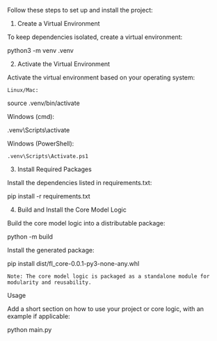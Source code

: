 Follow these steps to set up and install the project:
1. Create a Virtual Environment

To keep dependencies isolated, create a virtual environment:

python3 -m venv .venv

2. Activate the Virtual Environment

Activate the virtual environment based on your operating system:

    Linux/Mac:

source .venv/bin/activate

Windows (cmd):

.venv\Scripts\activate

Windows (PowerShell):

    .venv\Scripts\Activate.ps1

3. Install Required Packages

Install the dependencies listed in requirements.txt:

pip install -r requirements.txt

4. Build and Install the Core Model Logic

Build the core model logic into a distributable package:

python -m build

Install the generated package:

pip install dist/fl_core-0.0.1-py3-none-any.whl

    Note: The core model logic is packaged as a standalone module for modularity and reusability.

Usage

Add a short section on how to use your project or core logic, with an example if applicable:

python main.py
